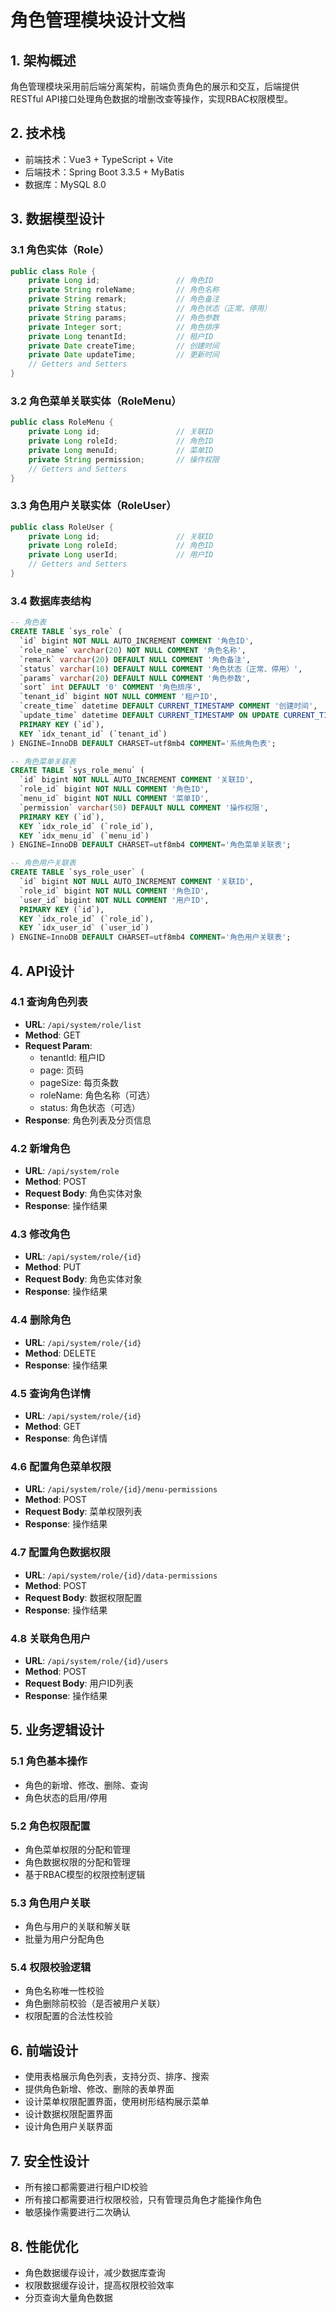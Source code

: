# 角色管理模块设计文档
## 1. 架构概述
角色管理模块采用前后端分离架构，前端负责角色的展示和交互，后端提供RESTful API接口处理角色数据的增删改查等操作，实现RBAC权限模型。

## 2. 技术栈
- 前端技术：Vue3 + TypeScript + Vite
- 后端技术：Spring Boot 3.3.5 + MyBatis
- 数据库：MySQL 8.0

## 3. 数据模型设计
### 3.1 角色实体（Role）
```java
public class Role {
    private Long id;                 // 角色ID
    private String roleName;         // 角色名称
    private String remark;           // 角色备注
    private String status;           // 角色状态（正常、停用）
    private String params;           // 角色参数
    private Integer sort;            // 角色排序
    private Long tenantId;           // 租户ID
    private Date createTime;         // 创建时间
    private Date updateTime;         // 更新时间
    // Getters and Setters
}
```

### 3.2 角色菜单关联实体（RoleMenu）
```java
public class RoleMenu {
    private Long id;                 // 关联ID
    private Long roleId;             // 角色ID
    private Long menuId;             // 菜单ID
    private String permission;       // 操作权限
    // Getters and Setters
}
```

### 3.3 角色用户关联实体（RoleUser）
```java
public class RoleUser {
    private Long id;                 // 关联ID
    private Long roleId;             // 角色ID
    private Long userId;             // 用户ID
    // Getters and Setters
}
```

### 3.4 数据库表结构
```sql
-- 角色表
CREATE TABLE `sys_role` (
  `id` bigint NOT NULL AUTO_INCREMENT COMMENT '角色ID',
  `role_name` varchar(20) NOT NULL COMMENT '角色名称',
  `remark` varchar(20) DEFAULT NULL COMMENT '角色备注',
  `status` varchar(10) DEFAULT NULL COMMENT '角色状态（正常、停用）',
  `params` varchar(20) DEFAULT NULL COMMENT '角色参数',
  `sort` int DEFAULT '0' COMMENT '角色排序',
  `tenant_id` bigint NOT NULL COMMENT '租户ID',
  `create_time` datetime DEFAULT CURRENT_TIMESTAMP COMMENT '创建时间',
  `update_time` datetime DEFAULT CURRENT_TIMESTAMP ON UPDATE CURRENT_TIMESTAMP COMMENT '更新时间',
  PRIMARY KEY (`id`),
  KEY `idx_tenant_id` (`tenant_id`)
) ENGINE=InnoDB DEFAULT CHARSET=utf8mb4 COMMENT='系统角色表';

-- 角色菜单关联表
CREATE TABLE `sys_role_menu` (
  `id` bigint NOT NULL AUTO_INCREMENT COMMENT '关联ID',
  `role_id` bigint NOT NULL COMMENT '角色ID',
  `menu_id` bigint NOT NULL COMMENT '菜单ID',
  `permission` varchar(50) DEFAULT NULL COMMENT '操作权限',
  PRIMARY KEY (`id`),
  KEY `idx_role_id` (`role_id`),
  KEY `idx_menu_id` (`menu_id`)
) ENGINE=InnoDB DEFAULT CHARSET=utf8mb4 COMMENT='角色菜单关联表';

-- 角色用户关联表
CREATE TABLE `sys_role_user` (
  `id` bigint NOT NULL AUTO_INCREMENT COMMENT '关联ID',
  `role_id` bigint NOT NULL COMMENT '角色ID',
  `user_id` bigint NOT NULL COMMENT '用户ID',
  PRIMARY KEY (`id`),
  KEY `idx_role_id` (`role_id`),
  KEY `idx_user_id` (`user_id`)
) ENGINE=InnoDB DEFAULT CHARSET=utf8mb4 COMMENT='角色用户关联表';
```

## 4. API设计
### 4.1 查询角色列表
- **URL**: `/api/system/role/list`
- **Method**: GET
- **Request Param**: 
  - tenantId: 租户ID
  - page: 页码
  - pageSize: 每页条数
  - roleName: 角色名称（可选）
  - status: 角色状态（可选）
- **Response**: 角色列表及分页信息

### 4.2 新增角色
- **URL**: `/api/system/role`
- **Method**: POST
- **Request Body**: 角色实体对象
- **Response**: 操作结果

### 4.3 修改角色
- **URL**: `/api/system/role/{id}`
- **Method**: PUT
- **Request Body**: 角色实体对象
- **Response**: 操作结果

### 4.4 删除角色
- **URL**: `/api/system/role/{id}`
- **Method**: DELETE
- **Response**: 操作结果

### 4.5 查询角色详情
- **URL**: `/api/system/role/{id}`
- **Method**: GET
- **Response**: 角色详情

### 4.6 配置角色菜单权限
- **URL**: `/api/system/role/{id}/menu-permissions`
- **Method**: POST
- **Request Body**: 菜单权限列表
- **Response**: 操作结果

### 4.7 配置角色数据权限
- **URL**: `/api/system/role/{id}/data-permissions`
- **Method**: POST
- **Request Body**: 数据权限配置
- **Response**: 操作结果

### 4.8 关联角色用户
- **URL**: `/api/system/role/{id}/users`
- **Method**: POST
- **Request Body**: 用户ID列表
- **Response**: 操作结果

## 5. 业务逻辑设计
### 5.1 角色基本操作
- 角色的新增、修改、删除、查询
- 角色状态的启用/停用

### 5.2 角色权限配置
- 角色菜单权限的分配和管理
- 角色数据权限的分配和管理
- 基于RBAC模型的权限控制逻辑

### 5.3 角色用户关联
- 角色与用户的关联和解关联
- 批量为用户分配角色

### 5.4 权限校验逻辑
- 角色名称唯一性校验
- 角色删除前校验（是否被用户关联）
- 权限配置的合法性校验

## 6. 前端设计
- 使用表格展示角色列表，支持分页、排序、搜索
- 提供角色新增、修改、删除的表单界面
- 设计菜单权限配置界面，使用树形结构展示菜单
- 设计数据权限配置界面
- 设计角色用户关联界面

## 7. 安全性设计
- 所有接口都需要进行租户ID校验
- 所有接口都需要进行权限校验，只有管理员角色才能操作角色
- 敏感操作需要进行二次确认

## 8. 性能优化
- 角色数据缓存设计，减少数据库查询
- 权限数据缓存设计，提高权限校验效率
- 分页查询大量角色数据